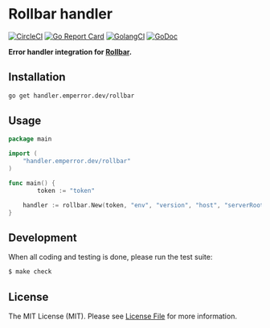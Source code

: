 # Rollbar handler

[![CircleCI](https://circleci.com/gh/emperror/handler-rollbar.svg?style=svg)](https://circleci.com/gh/emperror/handler-rollbar)
[![Go Report Card](https://goreportcard.com/badge/handler.emperror.dev/rollbar?style=flat-square)](https://goreportcard.com/report/handler.emperror.dev/rollbar)
[![GolangCI](https://golangci.com/badges/github.com/emperror/handler-rollbar.svg)](https://golangci.com/r/github.com/emperror/handler-rollbar)
[![GoDoc](http://img.shields.io/badge/godoc-reference-5272B4.svg?style=flat-square)](https://godoc.org/handler.emperror.dev/rollbar)

**Error handler integration for [Rollbar](https://rollbar.com).**


## Installation

```bash
go get handler.emperror.dev/rollbar
```


## Usage

```go
package main

import (
	"handler.emperror.dev/rollbar"
)

func main() {
    	token := "token"

	handler := rollbar.New(token, "env", "version", "host", "serverRoot")
}
```


## Development

When all coding and testing is done, please run the test suite:

``` bash
$ make check
```


## License

The MIT License (MIT). Please see [License File](LICENSE) for more information.
